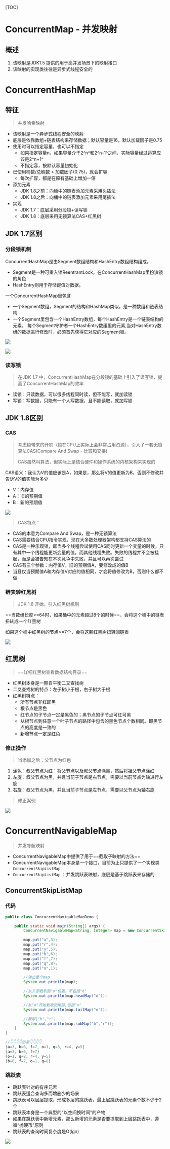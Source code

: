 [TOC]



# ConcurrentMap - 并发映射

## 概述

1. 该映射是JDK1.5 提供的用于高并发场景下的映射接口
2. 该映射的实现类往往是异步式线程安全的



# ConcurrentHashMap

## 特征

> 并发哈希映射

- 该映射是一个异步式线程安全的映射
- 底层是依靠数组+链表结构来存储数据；默认容量是16，默认加载因子是0.75
- 使用时可以指定容量，也可以不指定
  - 如果指定容量n，如果容量介于2^n^和2^n-1^之间，实际容量经过运算应该是2^n+1^
  - 不指定容，按默认容量初始化
- 已使用桶数/总桶数 > 加载因子(0.75)，就会扩容
  - 每次扩容，都是在原有基础上增加一倍
- 添加元素
  - JDK 1.8之前：向桶中的链表添加元素采用头插法
  - JDK 1.8之后：向桶中的链表添加元素采用尾插法
- 实现
  - JDK 1.7：底层采用分段锁+读写锁
  - JDK 1.8：底层采用无锁算法CAS+红黑树

## JDK 1.7区别

### 分段锁机制

ConcurrentHashMap是由Segment数组结构和HashEntry数组结构组成。

- Segment是一种可重入锁ReentrantLock，在ConcurrentHashMap里扮演锁的角色
- HashEntry则用于存储键值对数据。

一个ConcurrentHashMap里包含

- 一个Segment数组，Segment的结构和HashMap类似，是一种数组和链表结构
- 一个Segment里包含一个HashEntry数组，每个HashEntry是一个链表结构的元素， 每个Segment守护者一个HashEntry数组里的元素,当对HashEntry数组的数据进行修改时，必须首先获得它对应的Segment锁。

![](https://note.youdao.com/yws/api/personal/file/351B339B75AB4879AD3140EA21982CB4?method=download&shareKey=e5319d09bb238637d5c8755354175aee)

![](https://note.youdao.com/yws/api/personal/file/B619F7C91A1A48E3A8A07A2F445B1DAC?method=download&shareKey=42bc0fb2ee23bd24a9225e0e82130c63)



### 读写锁

> 在JDK 1.7 中，ConcurrentHashMap在分段锁的基础上引入了读写锁，提高了ConcurrentHashMap的效率

- 读锁：只读数据，可以很多线程同时读，但不能写，就加读锁
- 写锁：写数据，只能有一个人写数据，且不能读取，就加写锁



## JDK 1.8区别

### CAS

> 考虑锁带来的开销（锁在CPU上实际上会非常占用资源），引入了一套无锁算法CAS(Compare And Swap - 比较和交换)
>
> CAS虽然叫算法，但实际上是结合硬件和操作系统的内核架构来实现的

CAS语义：我认为V的值应该是A，如果是，那么将V的值更新为B，否则不修改并告诉V的值实际为多少

- V：内存值
- A：旧的预期值
- B：新的预期值

![](https://note.youdao.com/yws/api/personal/file/DE2C29F47E5F44E0A07E508A035316FB?method=download&shareKey=e2c4164b18258a4b1f3083369cfd772b)

> CAS特点：

- CAS的本意为Compare And Swap，是一种无锁算法
- CAS需要结合CPU指令实现，现在大多数处理器架构都支持CAS算法的
- CAS是一种乐观锁，即当多个线程尝试使用CAS同时更新一个变量的时候，只有其中一个线程能更新变量的值，而其他线程失败。失败的线程并不会被挂起，而是会被告知在本次竞争中失败，并且可以再次尝试
- CAS有三个参数：内存值V，旧的预期值A，要修改成的值B
- 当且仅当预期值A和内存值V对应的值相同，才会将值修改为B，否则什么都不做





### 链表转红黑树

> JDK 1.8 开始，引入红黑树机制

==当数组长度>=64时，如果桶中的元素超过8个的时候==，会将这个桶中的链表扭转成一个红黑树

如果这个桶中红黑树的节点<=7个，会将这颗红黑树扭转回链表

![](https://note.youdao.com/yws/api/personal/file/B0843F70544444468F4F81245AD2BCDA?method=download&shareKey=01d4c8c7da21a3714a61a1dc01b63a11)



## 红黑树

> ==详细红黑树查看数据结构目录==

- 红黑树本身是一颗自平衡二叉查找树
- 二叉查找树的特点：左子树小于根，右子树大于根
- 红黑树特点：
  - 所有节点非红即黑
  - 根节点是黑色
  - 红节点的子节点一定是黑色的；黑节点的子节点可红可黑
  - 从根节点到任意一个叶子节点的路径中包含的黑色节点个数相同。即黑节点的高度是一致的
  - 新增节点一定是红色

### 修正操作

> 当添加之后：父节点为红色

1. 涂色：叔父节点为红：将父节点以及叔父节点涂黑，然后将祖父节点涂红
2. 左旋：叔父节点为黑，并且当前子节点是右节点，需要以当前节点为轴进行左旋
3. 右旋：叔父节点为黑，并且当前子节点是左节点，需要以父节点为轴右旋



> 修正案例

![](https://note.youdao.com/yws/api/personal/file/5833D808987D4E2184E29124A89F9BDC?method=download&shareKey=ea8108c360eaac97aca240e7a1821bbf)





# ConcurrentNavigableMap

> 并发导航映射

- ConcurrentNavigableMap中提供了用于==截取子映射的方法==
- ConcurrentNavigableMap本身是一个接口，目前为止只提供了一个实现类`ConcurrentSkipListMap`
- `ConcurrentSkipListMap` ：并发跳跃表映射，底层是基于跳跃表来存储的

## ConcurrentSkipListMap

### 代码

```java
public class ConcurrentNavigableMaoDemo {

    public static void main(String[] args) {
        ConcurrentNavigableMap<String, Integer> map = new ConcurrentSkipListMap<>();

        map.put("a",3);
        map.put("r",4);
        map.put("y",5);
        map.put("b",6);
        map.put("f",7);
        map.put("q",8);
        map.put("o",1);

        //输出整个map
        System.out.println(map);

        //从头部截取到"o"位置，不包括"o"
        System.out.println(map.headMap("o"));

        //从"o"开始截取到尾部,包括"o"
        System.out.println(map.tailMap("o"));

        //截取["b","r")
        System.out.println(map.subMap("b","r"));
    }
}

//👇👇👇👇结果👇👇👇👇
{a=3, b=6, f=7, o=1, q=8, r=4, y=5}
{a=3, b=6, f=7}
{o=1, q=8, r=4, y=5}
{b=6, f=7, o=1, q=8}
```



### 跳跃表

- 跳跃表针对的有序元素
- 跳跃表适合查询多而增删少的场景
- 跳跃表可以层层提取，形成多层的跳跃表，最上层跳跃表的元素个数不少于2个
- 跳跃表本身是一个典型的“以空间换时间”的产物
- 如果在跳跃表中新增元素，那么新增的元素是否要提取到上层跳跃表中，遵循“抛硬币”原则
- 跳跃表的查询时间复杂度是O(lgn)

![](https://note.youdao.com/yws/api/personal/file/DA4460C7038A4B3082DF27A6C2AE9361?method=download&shareKey=25b080842f7c04836148761f12ce2a9f)